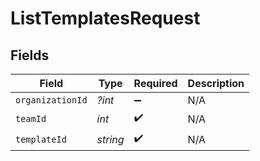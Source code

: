 # ListTemplatesRequest


## Fields

| Field              | Type               | Required           | Description        |
| ------------------ | ------------------ | ------------------ | ------------------ |
| `organizationId`   | *?int*             | :heavy_minus_sign: | N/A                |
| `teamId`           | *int*              | :heavy_check_mark: | N/A                |
| `templateId`       | *string*           | :heavy_check_mark: | N/A                |